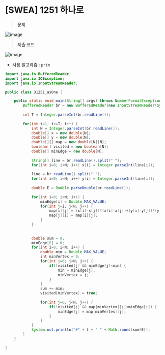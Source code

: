# [SWEA] 1251 하나로
> **문제**
> 
![image](https://user-images.githubusercontent.com/80896077/174949712-89a92a66-a0e5-4f1a-b7c7-b3ae8a1b982b.png)

> **제출 코드**
>
![image](https://user-images.githubusercontent.com/80896077/174949790-fde4f5e0-c79d-46a7-9091-3f0ac1477785.png)

- 사용 알고리즘 : `prim`

```java
import java.io.BufferedReader;
import java.io.IOException;
import java.io.InputStreamReader;

public class D1251_asOne {

	public static void main(String[] args) throws NumberFormatException, IOException {
		BufferedReader br = new BufferedReader(new InputStreamReader(System.in));
		
		int T = Integer.parseInt(br.readLine());
		
		for(int t=1; t<=T; t++) {
			int N = Integer.parseInt(br.readLine());
			double[] x = new double[N];
			double[] y = new double[N];
			double[][] map = new double[N][N];
			boolean[] visited = new boolean[N];
			double[] minEdge = new double[N];
			
			String[] line = br.readLine().split(" ");
			for(int i=0; i<N; i++) x[i] = Integer.parseInt(line[i]);
			
			line = br.readLine().split(" ");
			for(int i=0; i<N; i++) y[i] = Integer.parseInt(line[i]);
			
			double E = Double.parseDouble(br.readLine());
			
			for(int i=0; i<N; i++) {
				minEdge[i] = Double.MAX_VALUE;
				for(int j=i; j<N; j++) {
					map[i][j] = (x[i]-x[j])*(x[i]-x[j])+(y[i]-y[j])*(y[i]-y[j]);
					map[j][i] = map[i][j];
				}
			}
			
			
			double sum = 0;
			minEdge[0] = 0;
			for(int i=0; i<N; i++) {
				double min = Double.MAX_VALUE;
				int minVertex = 0;
				for(int j=0; j<N; j++) {
					if(!visited[j] && minEdge[j]<min) {
						min = minEdge[j];
						minVertex = j;
					}
				}
				sum += min;
				visited[minVertex] = true;
				
				for(int j=0; j<N; j++) {
					if(!visited[j] && map[minVertex][j]<minEdge[j]) {
						minEdge[j] = map[minVertex][j];
					}
				}
			}
			System.out.println("#" + t + " " + Math.round(sum*E));
		}
	}

}
```
